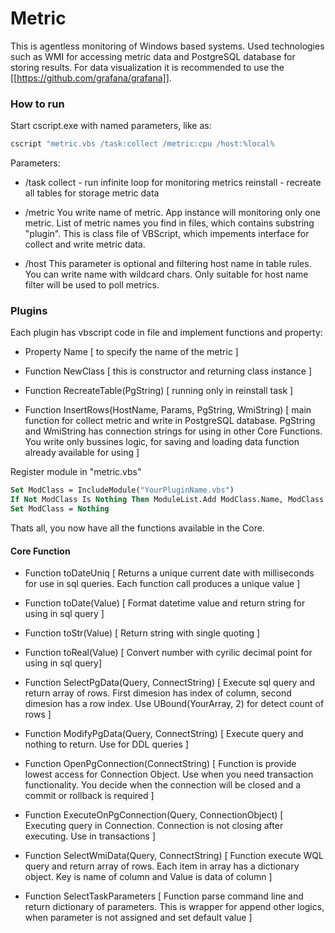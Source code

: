# Metric
This is agentless monitoring of Windows based systems. Used technologies such as WMI for accessing metric data and PostgreSQL database for storing results. For data visualization it is recommended to use the [[https://github.com/grafana/grafana]].


### How to run

Start cscript.exe with named parameters, like as:
```bash
cscript "metric.vbs /task:collect /metric:cpu /host:%local%
```
Parameters:
* /task
collect - run infinite loop for monitoring metrics
reinstall - recreate all tables for storage metric data

* /metric
You write name of metric. App instance will monitoring only one metric. List of metric names you find in files, which contains substring "plugin". This is class file of VBScript, which impements interface for collect and write metric data.

* /host
This parameter is optional and filtering host name in table rules. You can write name with wildcard chars. Only suitable for host name filter will be used to poll metrics.

### Plugins

Each plugin has vbscript code in file and implement functions and property:
* Property Name
[ to specify the name of the metric ]

* Function NewClass
[ this is constructor and returning class instance ]

* Function RecreateTable(PgString) 
 [ running only in reinstall task ]

* Function InsertRows(HostName, Params, PgString, WmiString)
[ main function for collect metric and write in PostgreSQL database. PgString and WmiString has connection strings for using in other Core Functions. You write only bussines logic, for saving and loading data function already available for using ]

Register module in "metric.vbs"
```vb
Set ModClass = IncludeModule("YourPluginName.vbs")
If Not ModClass Is Nothing Then ModuleList.Add ModClass.Name, ModClass
Set ModClass = Nothing
```

Thats all, you now have all the functions available in the Core.


#### Core Function

* Function toDateUniq
[ Returns a unique current date with milliseconds for use in sql queries. Each function call produces a unique value ]

* Function toDate(Value)
[ Format datetime value and return string for using in sql query ]

* Function toStr(Value)
[ Return string with single quoting ]

* Function toReal(Value)
[ Convert number with cyrilic decimal point for using in sql query]

* Function SelectPgData(Query, ConnectString)
[ Execute sql query and return array of rows. First dimesion has index of column, second dimesion has a row index. Use UBound(YourArray, 2) for detect count of rows ]

* Function ModifyPgData(Query, ConnectString)
[ Execute query and nothing to return. Use for DDL queries ]

* Function OpenPgConnection(ConnectString)
[ Function is provide lowest access for Connection Object. Use when you need transaction functionality. You decide when the connection will be closed and a commit or rollback is required ]

* Function ExecuteOnPgConnection(Query, ConnectionObject)
[ Executing query in Connection. Connection is not closing after executing. Use in transactions ]

* Function SelectWmiData(Query, ConnectString)
[ Function execute WQL query and return array of rows. Each item in array has a dictionary object. Key is name of column and Value is data of column ]

* Function SelectTaskParameters
[ Function parse command line and return dictionary of parameters. This is wrapper for append other logics, when parameter is not assigned and set default value  ]
